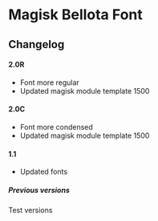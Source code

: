 # Magisk Bellota Font
## Changelog ##
#### 2.0R ####
* Font more regular
* Updated magisk module template 1500

#### 2.0C ####
* Font more condensed
* Updated magisk module template 1500

#### 1.1 ####
* Updated fonts

##### Previous versions #####
Test versions
